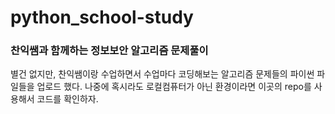 # python_school-study
### 찬익쌤과 함께하는 정보보안 알고리즘 문제풀이

별건 없지만, 찬익쌤이랑 수업하면서 수업마다 코딩해보는 알고리즘 문제들의 파이썬 파일들을 업로드 했다.
나중에 혹시라도 로컬컴퓨터가 아닌 환경이라면 이곳의 repo를 사용해서 코드를 확인하자.
